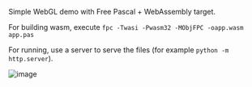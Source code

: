 Simple WebGL demo with Free Pascal + WebAssembly target.

For building wasm, execute `fpc -Twasi -Pwasm32 -MObjFPC -oapp.wasm app.pas`

For running, use a server to serve the files (for example `python -m http.server`).

![image](https://user-images.githubusercontent.com/7451778/147938574-d36b7035-8d2b-4cdf-bcea-467e16719f5b.png)

